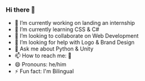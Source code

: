 ### Hi there 👋



- 🔭 I’m currently working on landing an internship
- 🌱 I’m currently learning CSS & C#
- 👯 I’m looking to collaborate on Web Development
- 🤔 I’m looking for help with Logo & Brand Design
- 💬 Ask me about Python & Unity
- 📫 How to reach me: 👀
- 😄 Pronouns: he/him
- ⚡ Fun fact: I'm Bilingual

